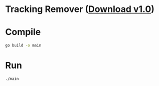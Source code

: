 # Tracking Remover ([Download v1.0](https://github.com/walkersumida/alfredworkflow-tracking-remover/releases/download/v1.0/TrackingRemover.alfredworkflow))


# Compile

```sh
go build -o main
```

# Run
```
./main
```
